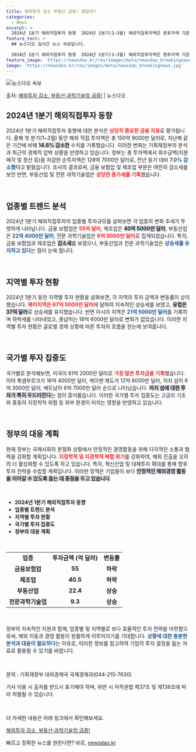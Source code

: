 ```yaml
---
title: 해외투자 감소 부동산 급증! 왜일까?
categories:
  - News
excerpt: >
  2024년 1분기 해외직접투자 동향  2024년 1분기(1~3월) 해외직접투자액은 총투자액 기준 150억 9…
feature_text: >
  ## 뉴스다오 실시간 뉴스 속보입니다.

  2024년 1분기 해외직접투자 동향  2024년 1분기(1~3월) 해외직접투자액은 총투자액 기준 150억 9…
feature_image: 'https://newsdao.kr/res/images/meta/newsdao_breakingnews.jpg'
image: 'https://newsdao.kr/res/images/meta/newsdao_breakingnews.jpg'
---
```


![뉴스다오 속보](https://newsdao.kr/res/images/meta/newsdao_breakingnews.jpg)

<p>출처: <a href="https://newsdao.kr/4354" rel="dofollow">해외투자 감소, 부동산·과학기술업 급증!</a> | 뉴스다오</p>

<h2 data-ke-size="size26">2024년 1분기 해외직접투자 동향</h2>

<p data-ke-size="size16">2024년 1분기 해외직접투자 동향에 대한 분석은 <b><span style="color: #ee2323;">상당히 중요한 금융 지표</span></b>로 평가됩니다. 올해 첫 분기(1~3월) 동안 해외 직접 투자액은 총 150억 9000만 달러로, 지난해 같은 기간에 비해 <b><span style="background-color: #21538527;">14.6% 감소한</span></b> 수치를 기록했습니다. 이러한 변화는 기획재정부의 분석과 최근의 경제적 압박 상황을 반영하고 있습니다. 정부는 총 투자액에서 회수금액(지분 매각 및 청산 등)을 차감한 순투자액은 128억 7000만 달러로, 전년 동기 대비 <b><span style="color: #1a5490;">7.0% 감소했다</span></b>고 밝혔습니다. 조사의 결과로써, 금융 보험업 및 제조업 부문은 여전히 감소세를 보인 반면, 부동산업 및 전문 과학기술업은 <b><span style="color: #ee2323;">상당한 증가세를 기록</span></b>했습니다.</p>

<p data-ke-size="size16">&nbsp;</p>

<h2 data-ke-size="size26">업종별 트렌드 분석</h2>

<p data-ke-size="size16">2024년 1분기 해외직접투자의 업종별 투자규모를 살펴보면 각 업종의 변화 추세가 뚜렷하게 나타납니다. 금융 보험업은 <b><span style="color: #ee2323;">55억 달러</span></b>, 제조업은 <b><span style="background-color: #21538527;">40억 5000만 달러</span></b>, 부동산업은 <b><span style="color: #1a5490;">22억 4000만 달러</span></b>, 전문 과학기술업은 <b><span style="color: #ee2323;">9억 3000만 달러</span></b>로 집계되었습니다. 특히, 금융 보험업과 제조업은 <b><span style="background-color: #21538527;">감소세</span></b>를 보였으나, 부동산업과 전문 과학기술업은 <b><span style="color: #1a5490;">상승세를 유지하고 있다</span></b>는 점이 눈에 띕니다.</p>

<p data-ke-size="size16">&nbsp;</p>

<h2 data-ke-size="size26">지역별 투자 현황</h2>

<p data-ke-size="size16">2024년 1분기 동안 지역별 투자 현황을 살펴보면, 각 지역의 투자 금액과 변동률이 상이했습니다. <b><span style="color: #ee2323;">북미지역은 67억 5000만 달러</span></b>에 달하여 지속적인 상승세를 보였고, <b><span style="background-color: #21538527;">유럽은 37억 달러</span></b>로 상승세를 유지했습니다. 반면 아시아 지역은 <b><span style="color: #1a5490;">21억 5000만 달러</span></b>를 기록하며 하락세를 나타내었고, 중남미는 18억 6000만 달러로 변화가 없었습니다. 이러한 지역별 투자 현황은 글로벌 경제 상황에 따른 투자의 흐름을 한눈에 보여줍니다.</p>

<p data-ke-size="size16">&nbsp;</p>

<h2 data-ke-size="size26">국가별 투자 집중도</h2>

<p data-ke-size="size16">국가별로 분석해보면, 미국이 61억 2000만 달러로 <b><span style="color: #ee2323;">가장 많은 투자금을 기록</span></b>했습니다. 이어 룩셈부르크가 16억 4000만 달러, 케이맨 제도가 12억 6000만 달러, 저지 섬이 9억 3000만 달러, 베트남이 6억 7000만 달러 순으로 나타났습니다. <b><span style="background-color: #21538527;">저지 섬에 대한 투자가 특히 두드러진다</span></b>는 점이 흥미롭습니다. 이러한 국가별 투자 집중도는 고금리 기조와 중동의 지정학적 위험 등 외부 환경이 미치는 영향을 반영하고 있습니다.</p>

<p data-ke-size="size16">&nbsp;</p>

<h2 data-ke-size="size26">정부의 대응 계획</h2>

<p data-ke-size="size16">현재 정부는 국제사회의 분절화 상황에서 안정적인 경영활동을 위해 다각적인 소통과 협력을 강화할 계획입니다. <b><span style="color: #ee2323;">지정학적 및 지경학적 복합 위기</span></b>를 강화하여, 해외 진출을 오히려 더 활성화할 수 있도록 하고 있습니다. 특히, 혁신산업 및 대체투자 확대를 통해 향후 투자 전략을 수립할 계획입니다. 이러한 정책은 기업들이 보다 <b><span style="background-color: #21538527;">안정적인 해외경영 활동을 이어갈 수 있도록 돕는 데 중점을 두고 있습니다</span></b>.</p>

<p data-ke-size="size16">&nbsp;</p>

<ul>
    <li><b>2024년 1분기 해외직접투자 동향</b></li>
    <li><b>업종별 트렌드 분석</b></li>
    <li><b>지역별 투자 현황</b></li>
    <li><b>국가별 투자 집중도</b></li>
    <li><b>정부의 대응 계획</b></li>
</ul>

<p data-ke-size="size16">&nbsp;</p>

<table>
    <tr>
        <td style="text-align: center; height: 17px;"><b>업종</b></td>
        <td style="text-align: center; height: 17px;"><b>투자금액 (억 달러)</b></td>
        <td style="text-align: center; height: 17px;"><b>변동률</b></td>
    </tr>
    <tr>
        <td style="text-align: center; height: 17px;"><b>금융보험업</b></td>
        <td style="text-align: center; height: 17px;"><b>55</b></td>
        <td style="text-align: center; height: 17px;"><b>하락</b></td>
    </tr>
    <tr>
        <td style="text-align: center; height: 17px;"><b>제조업</b></td>
        <td style="text-align: center; height: 17px;"><b>40.5</b></td>
        <td style="text-align: center; height: 17px;"><b>하락</b></td>
    </tr>
    <tr>
        <td style="text-align: center; height: 17px;"><b>부동산업</b></td>
        <td style="text-align: center; height: 17px;"><b>22.4</b></td>
        <td style="text-align: center; height: 17px;"><b>상승</b></td>
    </tr>
    <tr>
        <td style="text-align: center; height: 17px;"><b>전문과학기술업</b></td>
        <td style="text-align: center; height: 17px;"><b>9.3</b></td>
        <td style="text-align: center; height: 17px;"><b>상승</b></td>
    </tr>
</table>

<p data-ke-size="size16">&nbsp;</p>

<p data-ke-size="size16">정부의 지속적인 지원과 함께, 업종별 및 지역별로 보다 효율적인 투자 전략을 마련함으로써, 해외 이동과 경영 활동이 원활하게 이루어지기를 기대합니다. <b><span style="color: #1a5490;">상황에 대한 충분한 분석과 대응이 필요하다</span></b>는 이유로, 이러한 정보를 참고하여 기업의 투자 결정을 돕는 자료로 활용될 수 있기를 바랍니다.</p>

<p data-ke-size="size16">&nbsp;</p>

<p data-ke-size="size16">문의 : 기획재정부 대외경제국 국제경제과(044-215-7630)</p>
<p data-ke-size="size16">기사 이용 시 출처를 반드시 표기해야 하며, 위반 시 저작권법 제37조 및 제138조에 따라 처벌될 수 있습니다.</p>
<p data-ke-size="size16">&nbsp;</p>

<p data-ke-size="size16">더 자세한 내용은 아래 링크에서 확인해보세요.</p>
<p data-ke-size="size16"><a href="https://newsdao.kr/4354">해외투자 감소, 부동산·과학기술업 급증!</a></p> 

빠르고 정확한 뉴스를 원한다면? 바로, <a href="https://newsdao.kr" rel="dofollow">newsdao.kr</a>


